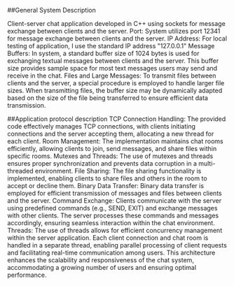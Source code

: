 ##General System Description

Client-server chat application developed in C++ using sockets for message exchange between clients and the server.
Port: System utilizes port 12341 for message exchange between clients and the server.
IP Address: For local testing of application, I use the standard IP address "127.0.0.1"
Message Buffers: In system, a standard buffer size of 1024 bytes is used for exchanging textual messages between clients and the server. This buffer size provides sample space for most text messages users may send and receive in the chat.
Files and Large Messages: To transmit files between clients and the server, a special procedure is employed to handle larger file sizes. When transmitting files, the buffer size may be dynamically adapted based on the size of the file being transferred to ensure efficient data transmission.

##Application protocol description
TCP Connection Handling: The provided code effectively manages TCP connections, with clients initiating connections and the server accepting them, allocating a new thread for each client.
Room Management: The implementation maintains chat rooms efficiently, allowing clients to join, send messages, and share files within specific rooms.
Mutexes and Threads: The use of mutexes and threads ensures proper synchronization and prevents data corruption in a multi-threaded environment.
File Sharing: The file sharing functionality is implemented, enabling clients to share files and others in the room to accept or decline them.
Binary Data Transfer: Binary data transfer is employed for efficient transmission of messages and files between clients and the server.
Command Exchange: Clients communicate with the server using predefined commands (e.g., SEND, EXIT) and exchange messages with other clients. The server processes these commands and messages accordingly, ensuring seamless interaction within the chat environment.
Threads: The use of threads allows for efficient concurrency management within the server application. Each client connection and chat room is handled in a separate thread, enabling parallel processing of client requests and facilitating real-time communication among users. This architecture enhances the scalability and responsiveness of the chat system, accommodating a growing number of users and ensuring optimal performance.


